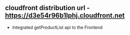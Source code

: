 ## cloudfront distribution url - https://d3e54r96b1lphj.cloudfront.net

- Integrated getProductList api to the Frontend
